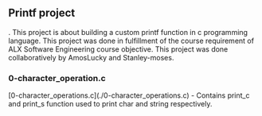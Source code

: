 <h2>Printf project</h2>.   This project is about building a custom printf function in c programming language. This project was done in fulfillment of the course requirement of ALX Software Engineering course objective. This project was done collaboratively by AmosLucky and Stanley-moses.
<h3>0-character_operation.c</h3>   [0-character_operations.c](./0-character_operations.c) - Contains print_c and print_s function used to print char and string respectively.   